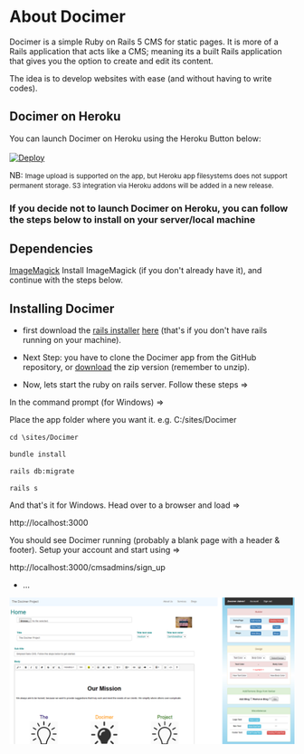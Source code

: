 # About Docimer

 Docimer is a simple Ruby on Rails 5 CMS for static pages. It is more of a Rails application that acts like a CMS; meaning its a built Rails application that gives you the option to create and edit its content.

The idea is to develop websites with ease (and without having to write codes).

## Docimer on Heroku
You can launch Docimer on Heroku using the Heroku Button below: <br><br>
[![Deploy](https://www.herokucdn.com/deploy/button.svg)](https://heroku.com/deploy)

NB: <small>Image upload is supported on the app, but Heroku app filesystems does not support permanent storage. S3 integration via Heroku addons will be added in a new release.</small>

### If you decide not to launch Docimer on Heroku, you can follow the steps below to install on your server/local machine

## Dependencies 
   <a href="http://www.imagemagick.org/script/download.php" target="_blank">ImageMagick</a>
   Install ImageMagick (if you don't already have it), and continue with the steps below.
   

## Installing Docimer

* first download the <a href="http://installrails.com/steps/choose_os" target="_blank">rails installer</a> <a href="http://installrails.com/steps/choose_os" target="_new">here</a> (that's if you don't have rails running on your machine).

* Next Step: you have to clone the Docimer app from the GitHub repository, or <a href="https://github.com/ohiodn8/Docimer/archive/master.zip" target="_blank">
download</a> the zip version (remember to unzip).

* Now, lets start the ruby on rails server. Follow these steps =>

In the command prompt (for Windows) =>

Place the app folder where you want it. e.g. C:/sites/Docimer

<pre><code>cd \sites/Docimer</code></pre>

<pre><code>bundle install</code></pre>

<pre><code>rails db:migrate</code></pre>

<pre><code>rails s</code></pre>

And that's it for Windows. Head over to a browser and load =>

http://localhost:3000

You should see Docimer running (probably a blank page with a header & footer). Setup your account and start using =>

http://localhost:3000/cmsadmins/sign_up

* ...

 <img src="https://github.com/ohiodn8/Docimer/blob/master/docs/docimer-screenshot.png" alt="docimer-screenshot"> 


